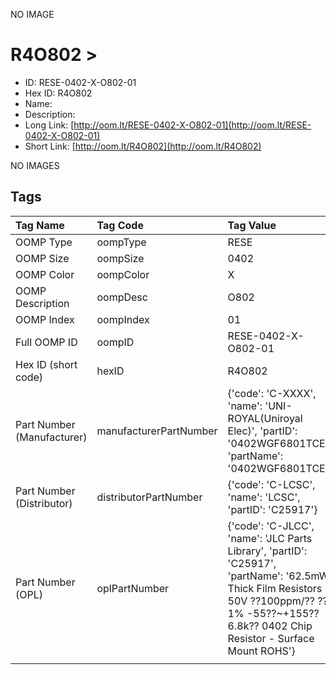 


  
NO IMAGE  
# R4O802 > 

- ID: RESE-0402-X-O802-01
- Hex ID: R4O802
- Name: 
- Description: 
- Long Link: [http://oom.lt/RESE-0402-X-O802-01](http://oom.lt/RESE-0402-X-O802-01)
- Short Link: [http://oom.lt/R4O802](http://oom.lt/R4O802)
  
NO IMAGES  
## Tags
  

|Tag Name|Tag Code|Tag Value|
| :--- | :--- | :--- |
|OOMP Type|oompType|RESE|
|OOMP Size|oompSize|0402|
|OOMP Color|oompColor|X|
|OOMP Description|oompDesc|O802|
|OOMP Index|oompIndex|01|
|Full OOMP ID|oompID|RESE-0402-X-O802-01|
|Hex ID (short code)|hexID|R4O802|
|Part Number (Manufacturer)|manufacturerPartNumber|{'code': 'C-XXXX', 'name': 'UNI-ROYAL(Uniroyal Elec)', 'partID': '0402WGF6801TCE', 'partName': '0402WGF6801TCE'}|
|Part Number (Distributor)|distributorPartNumber|{'code': 'C-LCSC', 'name': 'LCSC', 'partID': 'C25917'}|
|Part Number (OPL)|oplPartNumber|{'code': 'C-JLCC', 'name': 'JLC Parts Library', 'partID': 'C25917', 'partName': '62.5mW Thick Film Resistors 50V ??100ppm/?? ??1% -55??~+155?? 6.8k?? 0402  Chip Resistor - Surface Mount ROHS'}|
||||
